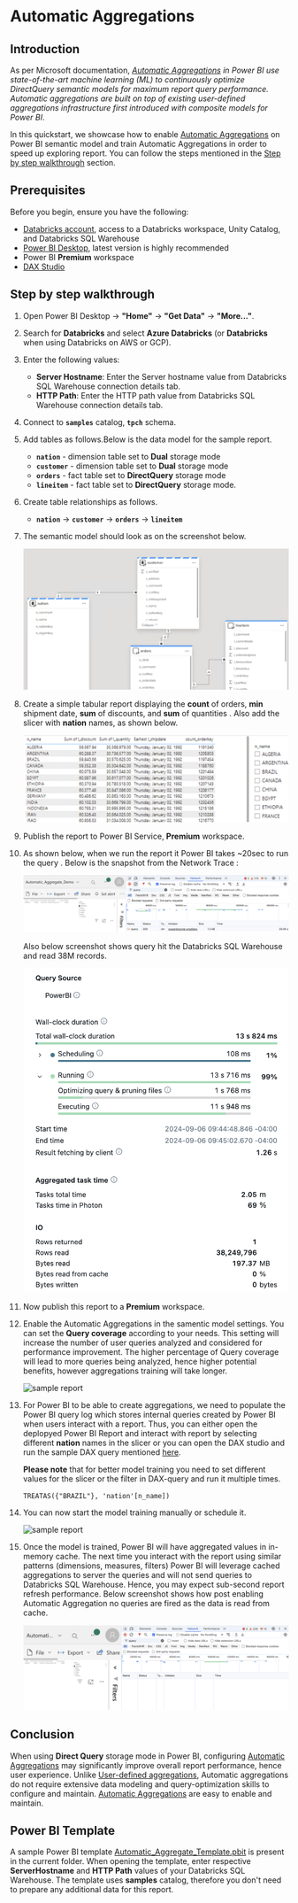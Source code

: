# Automatic Aggregations

## Introduction
As per Microsoft documentation, _[Automatic Aggregations](https://learn.microsoft.com/en-us/power-bi/enterprise/aggregations-auto) in Power BI use state-of-the-art machine learning (ML) to continuously optimize DirectQuery semantic models for maximum report query performance. Automatic aggregations are built on top of existing user-defined aggregations infrastructure first introduced with composite models for Power BI_.

In this quickstart, we showcase how to enable [Automatic Aggregations](https://learn.microsoft.com/en-us/power-bi/enterprise/aggregations-auto) on Power BI semantic model and train Automatic Aggregations in order to speed up exploring report. You can follow the steps mentioned in the [Step by step walkthrough](#step-by-step-walkthrough) section.



## Prerequisites

Before you begin, ensure you have the following:

- [Databricks account](https://databricks.com/), access to a Databricks workspace, Unity Catalog, and Databricks SQL Warehouse
- [Power BI Desktop](https://powerbi.microsoft.com/desktop/), latest version is highly recommended
- Power BI **Premium** workspace
- [DAX Studio](https://daxstudio.org/)



## Step by step walkthrough

1. Open Power BI Desktop → **"Home"** → **"Get Data"** → **"More..."**.

2. Search for **Databricks** and select **Azure Databricks** (or **Databricks** when using Databricks on AWS or GCP).

3. Enter the following values:
   - **Server Hostname**: Enter the Server hostname value from Databricks SQL Warehouse connection details tab.
   - **HTTP Path**: Enter the HTTP path value  from Databricks SQL Warehouse connection details tab.

4. Connect to **`samples`** catalog, **`tpch`** schema.

5. Add tables as follows.Below is the data model for the sample report.
   - **`nation`** - dimension table set to **Dual** storage mode
   - **`customer`** - dimension table set to **Dual** storage mode
   - **`orders`** - fact table set to **DirectQuery** storage mode
   - **`lineitem`** - fact table set to **DirectQuery** storage mode.

6. Create table relationships as follows.
   - **`nation`** → **`customer`** → **`orders`** → **`lineitem`** 

7. The semantic model should look as on the screenshot below.

    ![sample report](./images/DataModel.png)

8. Create a simple tabular report displaying the **count** of orders, **min** shipment date, **sum** of discounts, and **sum** of quantities . Also add the slicer with **nation** names, as shown below.

    ![sample report](./images/DQ_Report_1.png)

9. Publish the report to Power BI Service, **Premium** workspace.

9. As shown below, when we run the report it Power BI takes ~20sec to run the query . Below is the snapshot from the Network Trace :

    ![sample report](./images/PreeAA.png)

    Also below screenshot shows query hit the Databricks SQL Warehouse and read 38M records. 

    ![sample report](./images/PreAADBSQL.png)


4. Now publish this report to a **Premium** workspace.

5. Enable the Automatic Aggregations in the samentic model settings. You can set the **Query coverage** according to your needs. This setting will increase the number of user queries analyzed and considered for performance improvement. The higher percentage of Query coverage will lead to more queries being analyzed, hence higher potential benefits, however aggregations training will take longer. 

    ![sample report](./images/AAenablement.png)

6. For Power BI to be able to create aggregations, we need to populate the Power BI query log which stores internal queries created by Power BI when users interact with a report. Thus, you can either open the deplopyed Power BI Report and interact with report by selecting different **nation** names in the slicer or you can open the DAX studio and run the sample DAX query mentioned [here](./DAX/Dax_query).
   
    **Please note** that for better model training you need to set different values for the slicer or the filter in DAX-query and run it multiple times.
    ```
    TREATAS({"BRAZIL"}, 'nation'[n_name])
    ```

7. You can now start the model training manually or schedule it.

    ![sample report](./images/TrainAA.png)
   
8. Once the model is trained, Power BI will have aggregated values in in-memory cache. The next time you interact with the report using similar patterns (dimensions, measures, filters) Power BI will leverage cached aggregations to server the queries and will not send queries to Databricks SQL Warehouse. Hence, you may expect sub-second report refresh performance.
Below screenshot shows how post enabling Automatic Aggregation no queries are fired as the data is read from cache.

    ![sample report](./images/postAA.png)

## Conclusion
When using **Direct Query** storage mode in Power BI, configuring [Automatic Aggregations](https://learn.microsoft.com/en-us/power-bi/enterprise/aggregations-auto) may significantly improve overall 
report performance, hence user experience. Unlike [User-defined aggregations](https://learn.microsoft.com/en-us/power-bi/transform-model/aggregations-advanced), Automatic aggregations do not require extensive data modeling and query-optimization skills to configure and maintain. [Automatic Aggregations](https://learn.microsoft.com/en-us/power-bi/enterprise/aggregations-auto) are easy to enable and maintain.

## Power BI Template 

A sample Power BI template [Automatic_Aggregate_Template.pbit](./Automatic_Aggregations.pbit) is present in the current folder. When opening the template, enter respective **ServerHostname** and **HTTP Path** values of your Databricks SQL Warehouse. The template uses **samples** catalog, therefore you don't need to prepare any additional data for this report.

